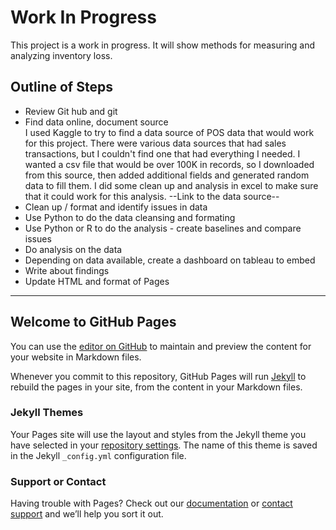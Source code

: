 <h1>Work In Progress</h1>

This project is a work in progress. It will show methods for measuring and analyzing inventory loss. 

<h2> Outline of Steps </h2>
<ul>
  <li> Review Git hub and git</li>
  <li> Find data online, document source </li>
    I used Kaggle to try to find a data source of POS data that would work for this project. There were various data sources that had sales transactions, but I couldn't find one that had everything I needed. I wanted a csv file that would be over 100K in records, so I downloaded from this source, then added additional fields and generated random data to fill them. I did some clean up and analysis in excel to make sure that it could work for this analysis. 
  --Link to the data source--
  <li> Clean up / format and identify issues in data </li>
  <li> Use Python to do the data cleansing and formating </li>
  <li> Use Python or R to do the analysis - create baselines and compare issues </li>
  <li> Do analysis on the data </li>
  <li> Depending on data available, create a dashboard on tableau to embed </li>
  <li> Write about findings </li>
  <li> Update HTML and format of Pages </li>
  </ul>


  -------------------------------------------------------------------------------------------------------------------------------------------------------------
  
  
  ## Welcome to GitHub Pages

You can use the [editor on GitHub](https://github.com/KristinNLynch/WorkinProgress/edit/gh-pages/index.md) to maintain and preview the content for your website in Markdown files.

Whenever you commit to this repository, GitHub Pages will run [Jekyll](https://jekyllrb.com/) to rebuild the pages in your site, from the content in your Markdown files.


### Jekyll Themes

Your Pages site will use the layout and styles from the Jekyll theme you have selected in your [repository settings](https://github.com/KristinNLynch/WorkinProgress/settings/pages). The name of this theme is saved in the Jekyll `_config.yml` configuration file.

### Support or Contact

Having trouble with Pages? Check out our [documentation](https://docs.github.com/categories/github-pages-basics/) or [contact support](https://support.github.com/contact) and we’ll help you sort it out.
